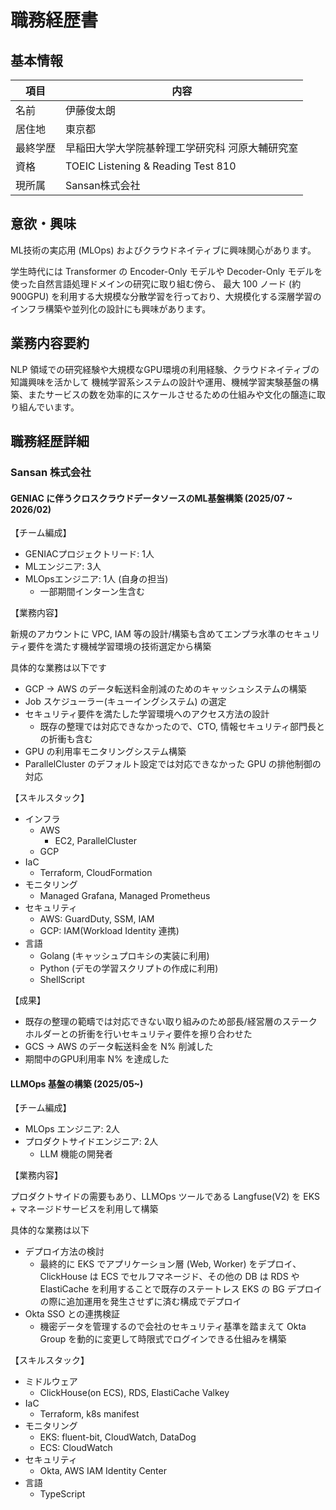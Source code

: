 職務経歴書
===

## 基本情報

| 項目     | 内容                                            |
| -------- | ----------------------------------------------- |
| 名前     | 伊藤俊太朗                                      |
| 居住地   | 東京都                                          |
| 最終学歴 | 早稲田大学大学院基幹理工学研究科 河原大輔研究室 |
| 資格     | TOEIC Listening & Reading Test 810              |
| 現所属   | Sansan株式会社                                  |

## 意欲・興味

ML技術の実応用 (MLOps) およびクラウドネイティブに興味関心があります。

学生時代には Transformer の Encoder-Only モデルや Decoder-Only モデルを使った自然言語処理ドメインの研究に取り組む傍ら、
最大 100 ノード (約900GPU) を利用する大規模な分散学習を行っており、大規模化する深層学習のインフラ構築や並列化の設計にも興味があります。

## 業務内容要約

NLP 領域での研究経験や大規模なGPU環境の利用経験、クラウドネイティブの知識興味を活かして
機械学習系システムの設計や運用、機械学習実験基盤の構築、またサービスの数を効率的にスケールさせるための仕組みや文化の醸造に取り組んでいます。

## 職務経歴詳細

### Sansan 株式会社

#### GENIAC に伴うクロスクラウドデータソースのML基盤構築 (2025/07 ~ 2026/02)

【チーム編成】

- GENIACプロジェクトリード: 1人
- MLエンジニア: 3人
- MLOpsエンジニア: 1人 (自身の担当)
  - 一部期間インターン生含む

【業務内容】

新規のアカウントに VPC, IAM 等の設計/構築も含めてエンプラ水準のセキュリティ要件を満たす機械学習環境の技術選定から構築

具体的な業務は以下です
- GCP -> AWS のデータ転送料金削減のためのキャッシュシステムの構築
- Job スケジューラー(キューイングシステム) の選定
- セキュリティ要件を満たした学習環境へのアクセス方法の設計
  - 既存の整理では対応できなかったので、CTO, 情報セキュリティ部門長との折衝も含む
- GPU の利用率モニタリングシステム構築
- ParallelCluster のデフォルト設定では対応できなかった GPU の排他制御の対応

【スキルスタック】

- インフラ
  - AWS
    - EC2, ParallelCluster
  - GCP
- IaC
  - Terraform, CloudFormation
- モニタリング
  - Managed Grafana, Managed Prometheus
- セキュリティ
  - AWS: GuardDuty, SSM, IAM
  - GCP: IAM(Workload Identity 連携)
- 言語
  - Golang (キャッシュプロキシの実装に利用)
  - Python (デモの学習スクリプトの作成に利用)
  - ShellScript

【成果】

- 既存の整理の範疇では対応できない取り組みのため部長/経営層のステークホルダーとの折衝を行いセキュリティ要件を擦り合わせた
- GCS -> AWS のデータ転送料金を N% 削減した
- 期間中のGPU利用率 N% を達成した

#### LLMOps 基盤の構築 (2025/05~)

【チーム編成】

- MLOps エンジニア: 2人
- プロダクトサイドエンジニア: 2人
  - LLM 機能の開発者

【業務内容】

プロダクトサイドの需要もあり、LLMOps ツールである Langfuse(V2) を EKS + マネージドサービスを利用して構築

具体的な業務は以下
- デプロイ方法の検討
  - 最終的に EKS でアプリケーション層 (Web, Worker) をデプロイ、ClickHouse は ECS でセルフマネージド、その他の DB は RDS や ElastiCache を利用することで既存のステートレス EKS の BG デプロイの際に追加運用を発生させずに済む構成でデプロイ
- Okta SSO との連携検証
  - 機密データを管理するので会社のセキュリティ基準を踏まえて Okta Group を動的に変更して時限式でログインできる仕組みを構築

【スキルスタック】
- ミドルウェア
  - ClickHouse(on ECS), RDS, ElastiCache Valkey
- IaC
  - Terraform, k8s manifest
- モニタリング
  - EKS: fluent-bit, CloudWatch, DataDog
  - ECS: CloudWatch
- セキュリティ
  - Okta, AWS IAM Identity Center
- 言語
  - TypeScript